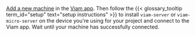 [Add a new machine](/cloud/machines/#add-a-new-machine) in the [Viam app](https://app.viam.com).
Then follow the {{< glossary_tooltip term_id="setup" text="setup instructions" >}} to install `viam-server` or `viam-micro-server` on the device you're using for your project and connect to the Viam app.
Wait until your machine has successfully connected.

